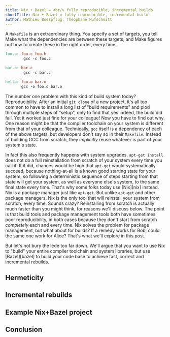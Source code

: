 ```yaml
---
title: Nix + Bazel = <br/> fully reproducible, incremental builds
shortTitle: Nix + Bazel = fully reproducible, incremental builds
author: Mathieu Boespflug, Théophane Hufschmitt
---
```


A `Makefile` is an extraordinary thing. You specify a set of targets,
you tell Make what the dependencies are between these targets, and
Make figures out how to create these in the right order, every time.

```makefile
foo.o: foo.c foo.h
        gcc -c foo.c

bar.o: bar.c
        gcc -c bar.c

hello: foo.o bar.o
       gcc -o foo.o bar.o
```

The number one problem with this kind of build system today?
Reproducibility. After an initial `git clone` of a new project, it's
all too common to have to install a long list of "build requirements"
and plod through multiple steps of "setup", only to find that yes
indeed, the build did fail. Yet it worked just fine for your
colleague! Now you have to find out why. One reason might be that the
compiler toolchain on your system is different from that of your
colleague. Technically, `gcc` itself is a dependency of each of the
above targets, but developers don't say so in their `Makefile`.
Instead of building GCC from scratch, they *implicitly* reuse whatever
is part of your system's state.

In fact this also frequently happens with system upgrades. `apt-get
install` does not do a full reinstallation from scratch of your system
every time you call it. If it did, chances would be high that
`apt-get` would systematically succeed, because nothing-at-all is
a known good starting state for your system, so following
a deterministic sequence of steps starting from that state will get
your system, as well as everyone else's system, to the same final
state every time. That's why some folks today use [Nix][nix] instead.
Nix is a package manager just like `apt-get`. But unlike `apt-get` and
other package managers, Nix is the only tool that will reinstall your
system from scratch, every time. Sounds crazy? Reinstalling from
scratch is actually much faster than you might think, for reasons
we'll discuss below. The point is that build tools and package
management tools both have sometimes poor reproducibility, in both
cases because they don't start from scratch *completely* each and
every time. Nix solves the problem for package management, but what
about for builds? If a remedy works for Bob, could the same one work
for Alice? That's what we'll explore in this post.

But let's not bury the lede too far down. We'll argue that you want
to use Nix to "build" your entire compiler toolchain and system
libraries, but use [Bazel][bazel] to build your code base to achieve
fast, correct and incremental rebuilds.

## Hermeticity

## Incremental rebuilds

## Example Nix+Bazel project

## Conclusion
